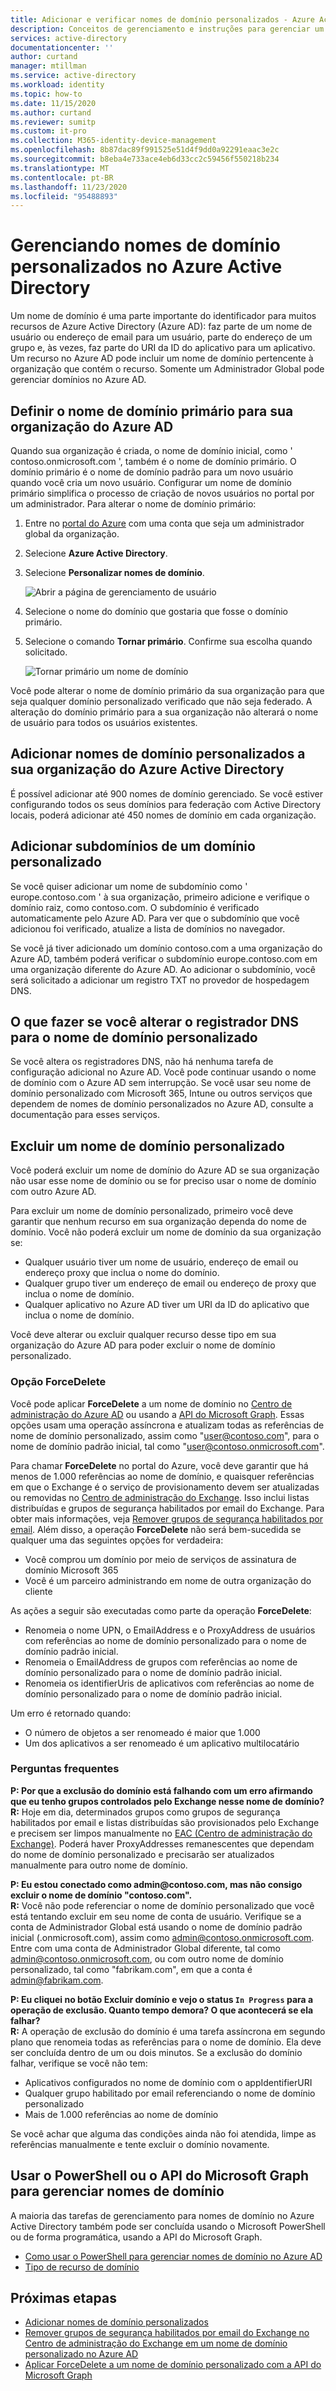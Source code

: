 ```yaml
---
title: Adicionar e verificar nomes de domínio personalizados - Azure Active Directory | Microsoft Docs
description: Conceitos de gerenciamento e instruções para gerenciar um nome de domínio no Azure Active Directory
services: active-directory
documentationcenter: ''
author: curtand
manager: mtillman
ms.service: active-directory
ms.workload: identity
ms.topic: how-to
ms.date: 11/15/2020
ms.author: curtand
ms.reviewer: sumitp
ms.custom: it-pro
ms.collection: M365-identity-device-management
ms.openlocfilehash: 8b87dac89f991525e51d4f9dd0a92291eaac3e2c
ms.sourcegitcommit: b8eba4e733ace4eb6d33cc2c59456f550218b234
ms.translationtype: MT
ms.contentlocale: pt-BR
ms.lasthandoff: 11/23/2020
ms.locfileid: "95488893"
---
```

# <a name="managing-custom-domain-names-in-your-azure-active-directory"></a>Gerenciando nomes de domínio personalizados no Azure Active Directory

Um nome de domínio é uma parte importante do identificador para muitos recursos de Azure Active Directory (Azure AD): faz parte de um nome de usuário ou endereço de email para um usuário, parte do endereço de um grupo e, às vezes, faz parte do URI da ID do aplicativo para um aplicativo. Um recurso no Azure AD pode incluir um nome de domínio pertencente à organização que contém o recurso. Somente um Administrador Global pode gerenciar domínios no Azure AD.

## <a name="set-the-primary-domain-name-for-your-azure-ad-organization"></a>Definir o nome de domínio primário para sua organização do Azure AD

Quando sua organização é criada, o nome de domínio inicial, como ' contoso.onmicrosoft.com ', também é o nome de domínio primário. O domínio primário é o nome de domínio padrão para um novo usuário quando você cria um novo usuário. Configurar um nome de domínio primário simplifica o processo de criação de novos usuários no portal por um administrador. Para alterar o nome de domínio primário:

1. Entre no [portal do Azure](https://portal.azure.com) com uma conta que seja um administrador global da organização.
2. Selecione **Azure Active Directory**.
3. Selecione **Personalizar nomes de domínio**.
  
   ![Abrir a página de gerenciamento de usuário](./media/domains-manage/add-custom-domain.png)
4. Selecione o nome do domínio que gostaria que fosse o domínio primário.
5. Selecione o comando **Tornar primário**. Confirme sua escolha quando solicitado.
  
   ![Tornar primário um nome de domínio](./media/domains-manage/make-primary-domain.png)

Você pode alterar o nome de domínio primário da sua organização para que seja qualquer domínio personalizado verificado que não seja federado. A alteração do domínio primário para a sua organização não alterará o nome de usuário para todos os usuários existentes.

## <a name="add-custom-domain-names-to-your-azure-ad-organization"></a>Adicionar nomes de domínio personalizados a sua organização do Azure Active Directory

É possível adicionar até 900 nomes de domínio gerenciado. Se você estiver configurando todos os seus domínios para federação com Active Directory locais, poderá adicionar até 450 nomes de domínio em cada organização.

## <a name="add-subdomains-of-a-custom-domain"></a>Adicionar subdomínios de um domínio personalizado

Se você quiser adicionar um nome de subdomínio como ' europe.contoso.com ' à sua organização, primeiro adicione e verifique o domínio raiz, como contoso.com. O subdomínio é verificado automaticamente pelo Azure AD. Para ver que o subdomínio que você adicionou foi verificado, atualize a lista de domínios no navegador.

Se você já tiver adicionado um domínio contoso.com a uma organização do Azure AD, também poderá verificar o subdomínio europe.contoso.com em uma organização diferente do Azure AD. Ao adicionar o subdomínio, você será solicitado a adicionar um registro TXT no provedor de hospedagem DNS.



## <a name="what-to-do-if-you-change-the-dns-registrar-for-your-custom-domain-name"></a>O que fazer se você alterar o registrador DNS para o nome de domínio personalizado

Se você altera os registradores DNS, não há nenhuma tarefa de configuração adicional no Azure AD. Você pode continuar usando o nome de domínio com o Azure AD sem interrupção. Se você usar seu nome de domínio personalizado com Microsoft 365, Intune ou outros serviços que dependem de nomes de domínio personalizados no Azure AD, consulte a documentação para esses serviços.

## <a name="delete-a-custom-domain-name"></a>Excluir um nome de domínio personalizado

Você poderá excluir um nome de domínio do Azure AD se sua organização não usar esse nome de domínio ou se for preciso usar o nome de domínio com outro Azure AD.

Para excluir um nome de domínio personalizado, primeiro você deve garantir que nenhum recurso em sua organização dependa do nome de domínio. Você não poderá excluir um nome de domínio da sua organização se:

* Qualquer usuário tiver um nome de usuário, endereço de email ou endereço proxy que inclua o nome do domínio.
* Qualquer grupo tiver um endereço de email ou endereço de proxy que inclua o nome de domínio.
* Qualquer aplicativo no Azure AD tiver um URI da ID do aplicativo que inclua o nome de domínio.

Você deve alterar ou excluir qualquer recurso desse tipo em sua organização do Azure AD para poder excluir o nome de domínio personalizado.

### <a name="forcedelete-option"></a>Opção ForceDelete

Você pode aplicar **ForceDelete** a um nome de domínio no [Centro de administração do Azure AD](https://aad.portal.azure.com) ou usando a [API do Microsoft Graph](/graph/api/domain-forcedelete?view=graph-rest-beta&preserve-view=true). Essas opções usam uma operação assíncrona e atualizam todas as referências de nome de domínio personalizado, assim como "user@contoso.com", para o nome de domínio padrão inicial, tal como "user@contoso.onmicrosoft.com".

Para chamar **ForceDelete** no portal do Azure, você deve garantir que há menos de 1.000 referências ao nome de domínio, e quaisquer referências em que o Exchange é o serviço de provisionamento devem ser atualizadas ou removidas no [Centro de administração do Exchange](https://outlook.office365.com/ecp/). Isso inclui listas distribuídas e grupos de segurança habilitados por email do Exchange. Para obter mais informações, veja [Remover grupos de segurança habilitados por email](/Exchange/recipients/mail-enabled-security-groups?view=exchserver-2019#Remove%20mail-enabled%20security%20groups&preserve-view=true). Além disso, a operação **ForceDelete** não será bem-sucedida se qualquer uma das seguintes opções for verdadeira:

* Você comprou um domínio por meio de serviços de assinatura de domínio Microsoft 365
* Você é um parceiro administrando em nome de outra organização do cliente

As ações a seguir são executadas como parte da operação **ForceDelete**:

* Renomeia o nome UPN, o EmailAddress e o ProxyAddress de usuários com referências ao nome de domínio personalizado para o nome de domínio padrão inicial.
* Renomeia o EmailAddress de grupos com referências ao nome de domínio personalizado para o nome de domínio padrão inicial.
* Renomeia os identifierUris de aplicativos com referências ao nome de domínio personalizado para o nome de domínio padrão inicial.

Um erro é retornado quando:

* O número de objetos a ser renomeado é maior que 1.000
* Um dos aplicativos a ser renomeado é um aplicativo multilocatário

### <a name="frequently-asked-questions"></a>Perguntas frequentes

**P: Por que a exclusão do domínio está falhando com um erro afirmando que eu tenho grupos controlados pelo Exchange nesse nome de domínio?** <br>
**R:** Hoje em dia, determinados grupos como grupos de segurança habilitados por email e listas distribuídas são provisionados pelo Exchange e precisem ser limpos manualmente no [EAC (Centro de administração do Exchange)](https://outlook.office365.com/ecp/). Poderá haver ProxyAddresses remanescentes que dependam do nome de domínio personalizado e precisarão ser atualizados manualmente para outro nome de domínio. 

**P: Eu estou conectado como admin\@contoso.com, mas não consigo excluir o nome de domínio "contoso.com".**<br>
**R:** Você não pode referenciar o nome de domínio personalizado que você está tentando excluir em seu nome de conta de usuário. Verifique se a conta de Administrador Global está usando o nome de domínio padrão inicial (.onmicrosoft.com), assim como admin@contoso.onmicrosoft.com. Entre com uma conta de Administrador Global diferente, tal como admin@contoso.onmicrosoft.com, ou com outro nome de domínio personalizado, tal como "fabrikam.com", em que a conta é admin@fabrikam.com.

**P: Eu cliquei no botão Excluir domínio e vejo o status `In Progress` para a operação de exclusão. Quanto tempo demora? O que acontecerá se ela falhar?**<br>
**R:** A operação de exclusão do domínio é uma tarefa assíncrona em segundo plano que renomeia todas as referências para o nome de domínio. Ela deve ser concluída dentro de um ou dois minutos. Se a exclusão do domínio falhar, verifique se você não tem:

* Aplicativos configurados no nome de domínio com o appIdentifierURI
* Qualquer grupo habilitado por email referenciando o nome de domínio personalizado
* Mais de 1.000 referências ao nome de domínio

Se você achar que alguma das condições ainda não foi atendida, limpe as referências manualmente e tente excluir o domínio novamente.

## <a name="use-powershell-or-the-microsoft-graph-api-to-manage-domain-names"></a>Usar o PowerShell ou o API do Microsoft Graph para gerenciar nomes de domínio

A maioria das tarefas de gerenciamento para nomes de domínio no Azure Active Directory também pode ser concluída usando o Microsoft PowerShell ou de forma programática, usando a API do Microsoft Graph.

* [Como usar o PowerShell para gerenciar nomes de domínio no Azure AD](/powershell/module/azuread/?view=azureadps-2.0#domains&preserve-view=true)
* [Tipo de recurso de domínio](/graph/api/resources/domain?view=graph-rest-1.0&preserve-view=true)

## <a name="next-steps"></a>Próximas etapas

* [Adicionar nomes de domínio personalizados](../fundamentals/add-custom-domain.md?context=azure%2factive-directory%2fusers-groups-roles%2fcontext%2fugr-context)
* [Remover grupos de segurança habilitados por email do Exchange no Centro de administração do Exchange em um nome de domínio personalizado no Azure AD](/Exchange/recipients/mail-enabled-security-groups?view=exchserver-2019#Remove%20mail-enabled%20security%20groups&preserve-view=true)
* [Aplicar ForceDelete a um nome de domínio personalizado com a API do Microsoft Graph](/graph/api/domain-forcedelete?view=graph-rest-beta&preserve-view=true)